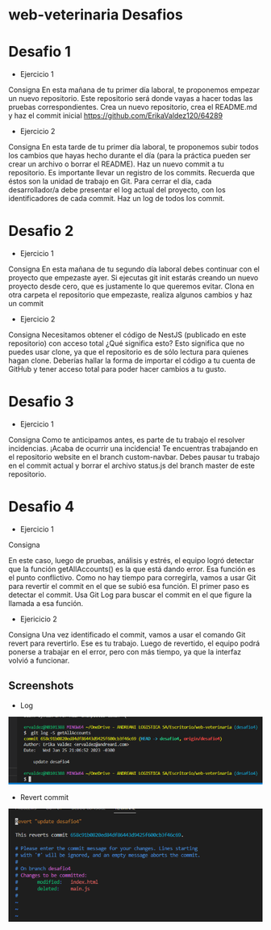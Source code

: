 # web-veterinaria Desafios

# Desafio 1

- Ejercicio 1

Consigna 
En esta mañana de tu primer día laboral, te 
proponemos empezar un nuevo repositorio. 
Este repositorio será donde vayas a hacer 
todas las pruebas correspondientes.
Crea un nuevo repositorio, crea el 
README.md y haz el commit inicial
https://github.com/ErikaValdez120/64289

- Ejercicio 2

Consigna
En esta tarde de tu primer día laboral, te 
proponemos subir todos los cambios que 
hayas hecho durante el día (para la práctica 
pueden ser crear un archivo o borrar el 
README). 
Haz un nuevo commit a tu repositorio.
Es importante llevar un registro de los 
commits. Recuerda que éstos son la unidad 
de trabajo en Git.
Para cerrar el día, cada desarrollador/a debe 
presentar el log actual del proyecto, con los 
identificadores de cada commit. Haz un log 
de todos los commit.


# Desafio 2

- Ejercicio 1

Consigna
En esta mañana de tu segundo día laboral 
debes continuar con el proyecto que 
empezaste ayer. Si ejecutas git init estarás 
creando un nuevo proyecto desde cero, que 
es justamente lo que queremos evitar.
Clona en otra carpeta el repositorio que 
empezaste, realiza algunos cambios y haz 
un commit

- Ejercicio 2

Consigna
Necesitamos obtener el código de NestJS 
(publicado en este repositorio) con acceso 
total ¿Qué significa esto? Esto significa que no 
puedes usar clone, ya que el repositorio es de 
sólo lectura para quienes hagan clone.
Deberías hallar la forma de importar el 
código a tu cuenta de GitHub y tener acceso 
total para poder hacer cambios a tu gusto.

# Desafio 3

- Ejercicio 1

Consigna
Como te anticipamos antes, es parte de tu 
trabajo el resolver incidencias. ¡Acaba de 
ocurrir una incidencia! Te encuentras 
trabajando en el repositorio website en el 
branch custom-navbar. Debes pausar tu 
trabajo en el commit actual y borrar el 
archivo status.js del branch master de este 
repositorio.

# Desafio 4

- Ejercicio 1

Consigna

En este caso, luego de pruebas, análisis y estrés, el 
equipo logró detectar que la función getAllAccounts()
es la que está dando error. Esa función es el punto 
conflictivo. Como no hay tiempo para corregirla, 
vamos a usar Git para revertir el commit en el que 
se subió esa función.
El primer paso es detectar el commit. Usa Git Log 
para buscar el commit en el que figure la llamada a 
esa función.

- Ejericicio 2

Consigna
Una vez identificado el commit, vamos a usar 
el comando Git revert para revertirlo. Ese es 
tu trabajo.
Luego de revertido, el equipo podrá ponerse 
a trabajar en el error, pero con más tiempo, 
ya que la interfaz volvió a funcionar.


## Screenshots
- Log
 
![Log](https://github.com/ErikaValdez120/web-veterinaria/blob/desafio4/log.png)

- Revert commit
 
![Revert commit](https://github.com/ErikaValdez120/web-veterinaria/blob/desafio4/revert%20commit.png)

